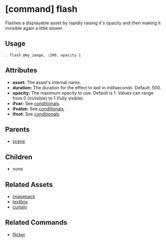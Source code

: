 
# [command] flash

Flashes a displayable asset by rapidly raising it's opacity and then making it invisible
again a little slower.

## Usage

    . flash @my_image, :200, opacity 1

## Attributes

 * **asset:** The asset's internal name.
 * **duration:** The duration for the effect to last in milliseconds. Default: 500.
 * **opacity:** The maximum opacity to use. Default is 1. Values can range from 0 (invisible) to 1 (fully visible).
 * **ifvar:** See [conditionals](conditionals.md).
 * **ifvalue:** See [conditionals](conditionals.md).
 * **ifnot:** See [conditionals](conditionals.md).
## Parents

 * [scene](scene.md)

## Children

 * none

## Related Assets

 * [imagepack](imagepack.md)
 * [textbox](textbox.md)
 * [curtain](curtain.md)

## Related Commands

 * [flicker](flicker.md)

